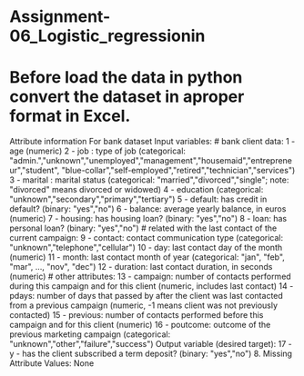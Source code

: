 # Assignment-06_Logistic_regressionin 

# Before load the data in python convert the dataset in aproper format in Excel.

Attribute information For bank dataset     Input variables:    # bank client data:    1 - age (numeric)    2 - job : type of job (categorical: "admin.","unknown","unemployed","management","housemaid","entrepreneur","student",                                        "blue-collar","self-employed","retired","technician","services")     3 - marital : marital status (categorical: "married","divorced","single"; note: "divorced" means divorced or widowed)    4 - education (categorical: "unknown","secondary","primary","tertiary")    5 - default: has credit in default? (binary: "yes","no")    6 - balance: average yearly balance, in euros (numeric)     7 - housing: has housing loan? (binary: "yes","no")    8 - loan: has personal loan? (binary: "yes","no")    # related with the last contact of the current campaign:    9 - contact: contact communication type (categorical: "unknown","telephone","cellular")    10 - day: last contact day of the month (numeric)   11 - month: last contact month of year (categorical: "jan", "feb", "mar", ..., "nov", "dec")   12 - duration: last contact duration, in seconds (numeric)    # other attributes:   13 - campaign: number of contacts performed during this campaign and for this client (numeric, includes last contact)   14 - pdays: number of days that passed by after the client was last contacted from a previous campaign (numeric, -1 means client was not previously contacted)   15 - previous: number of contacts performed before this campaign and for this client (numeric)   16 - poutcome: outcome of the previous marketing campaign (categorical: "unknown","other","failure","success")    Output variable (desired target):   17 - y - has the client subscribed a term deposit? (binary: "yes","no")  8. Missing Attribute Values: None
